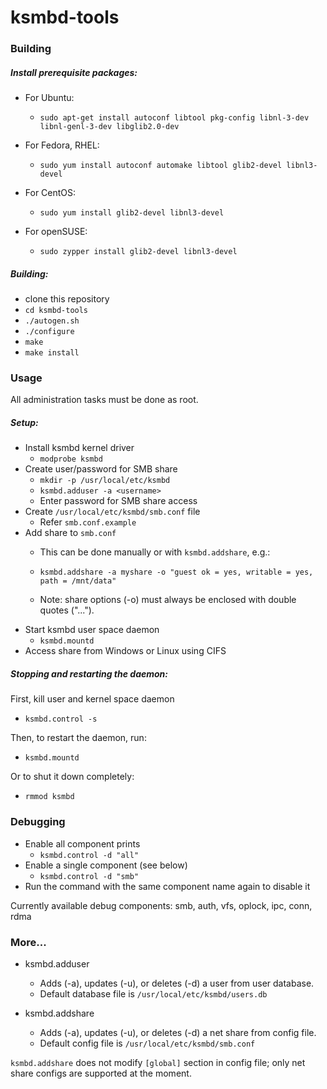 # ksmbd-tools

### Building

##### Install prerequisite packages:

- For Ubuntu:
  - `sudo apt-get install autoconf libtool pkg-config libnl-3-dev libnl-genl-3-dev libglib2.0-dev`

- For Fedora, RHEL:
  - `sudo yum install autoconf automake libtool glib2-devel libnl3-devel`

- For CentOS:
  - `sudo yum install glib2-devel libnl3-devel`

- For openSUSE:
  - `sudo zypper install glib2-devel libnl3-devel`

##### Building:

- clone this repository
- `cd ksmbd-tools`
- `./autogen.sh`
- `./configure`
- `make`
- `make install`


### Usage

All administration tasks must be done as root.

##### Setup:

- Install ksmbd kernel driver
	- `modprobe ksmbd`
- Create user/password for SMB share
	- `mkdir -p /usr/local/etc/ksmbd`
	- `ksmbd.adduser -a <username>`
	- Enter password for SMB share access
- Create `/usr/local/etc/ksmbd/smb.conf` file
	- Refer `smb.conf.example`
- Add share to `smb.conf`
	- This can be done manually or with `ksmbd.addshare`, e.g.:
	- `ksmbd.addshare -a myshare -o "guest ok = yes, writable = yes, path = /mnt/data"`

	- Note: share options (-o) must always be enclosed with double quotes ("...").
- Start ksmbd user space daemon
	- `ksmbd.mountd`
- Access share from Windows or Linux using CIFS


##### Stopping and restarting the daemon:

First, kill user and kernel space daemon
  - `ksmbd.control -s`

Then, to restart the daemon, run:
  - `ksmbd.mountd`

Or to shut it down completely:
  - `rmmod ksmbd`


### Debugging

- Enable all component prints
  - `ksmbd.control -d "all"`
- Enable a single component (see below)
  - `ksmbd.control -d "smb"`
- Run the command with the same component name again to disable it

Currently available debug components:
smb, auth, vfs, oplock, ipc, conn, rdma


### More...

- ksmbd.adduser
  - Adds (-a), updates (-u), or deletes (-d) a user from user database.
  - Default database file is `/usr/local/etc/ksmbd/users.db`

- ksmbd.addshare
  - Adds (-a), updates (-u), or deletes (-d) a net share from config file.
  - Default config file is `/usr/local/etc/ksmbd/smb.conf`

`ksmbd.addshare` does not modify `[global]` section in config file; only net
share configs are supported at the moment.
